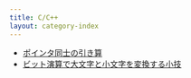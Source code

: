 ```yaml
---
title: C/C++
layout: category-index
---
```


- [ポインタ同士の引き算](pointer-subtraction.html)
- [ビット演算で大文字と小文字を変換する小技](bit-op-lowercase.html)

